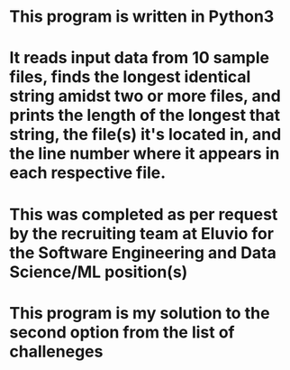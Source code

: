 # This program is written in Python3
# It reads input data from 10 sample files, finds the longest identical string amidst two or more files, and prints the length of the longest that string, the file(s) it's located in, and the line number where it appears in each respective file. 
# This was completed as per request by the recruiting team at Eluvio for the Software Engineering and Data Science/ML position(s)
# This program is my solution to the second option from the list of challeneges
